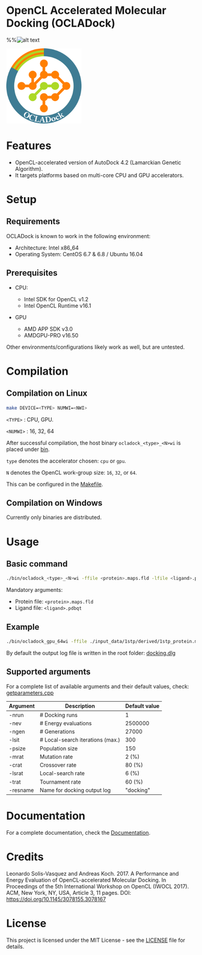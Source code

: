 OpenCL Accelerated Molecular Docking (OCLADock)
===============================================

%%![alt text](logo.png=100x100)

<img src="logo.png" width="200">

# Features

* OpenCL-accelerated version of AutoDock 4.2 (Lamarckian Genetic Algorithm).
* It targets platforms based on multi-core CPU and GPU accelerators.

# Setup
## Requirements
OCLADock is known to work in the following environment:

* Architecture: Intel x86_64
* Operating System: CentOS 6.7 & 6.8 / Ubuntu 16.04

## Prerequisites
* CPU:
	* Intel SDK for OpenCL v1.2
	* Intel OpenCL Runtime v16.1

* GPU
	* AMD APP SDK v3.0
	* AMDGPU-PRO v16.50

Other environments/configurations likely work as well, but are untested.

# Compilation

## Compilation on Linux
```zsh
make DEVICE=<TYPE> NUMWI=<NWI>
```
`<TYPE>` : CPU, GPU.

`<NUMWI>` : 16, 32, 64

After successful compilation, the host binary `ocladock_<type>_<N>wi` is placed under [bin](./bin).

`type` denotes the accelerator chosen: `cpu` or `gpu`.

`N` denotes the OpenCL work-group size: `16`, `32`, or `64`.

This can be configured in the [Makefile](Makefile).

## Compilation on Windows

Currently only binaries are distributed.

# Usage

## Basic command
```zsh
./bin/ocladock_<type>_<N>wi -ffile <protein>.maps.fld -lfile <ligand>.pdbqt -nrun <nruns>
```
Mandatory arguments:
* Protein file: `<protein>.maps.fld`
* Ligand file:  `<ligand>.pdbqt`

## Example
```zsh
./bin/ocladock_gpu_64wi -ffile ./input_data/1stp/derived/1stp_protein.maps.fld -lfile ./input_data/1stp/derived/1stp_ligand.pdbqt -nrun 10
```
By default the output log file is written in the root folder: [docking.dlg](docking.dlg)

## Supported arguments
For a complete list of available arguments and their default values, check: [getparameters.cpp](host/src/getparameters.cpp)

| Argument | Description                  | Default value |
|----------|------------------------------|---------------|
| -nrun    | # Docking runs               | 1             |
| -nev     | # Energy evaluations         | 2500000       |
| -ngen    | # Generations                | 27000         |
| -lsit    | # Local-search iterations (max.) | 300       |
| -psize   | Population size              | 150           |
| -mrat    | Mutation rate                | 2 (%)         |
| -crat    | Crossover rate               | 80 (%)        |
| -lsrat   | Local-search rate            | 6 (%)         |
| -trat    | Tournament rate              | 60 (%)        |
| -resname | Name for docking output log  | "docking"     |

# Documentation

For a complete documentation, check the [Documentation](doc/readme/home.md).

# Credits

Leonardo Solis-Vasquez and Andreas Koch. 2017. A Performance and Energy Evaluation of OpenCL-accelerated Molecular Docking. In Proceedings of the 5th International Workshop on OpenCL (IWOCL 2017). ACM, New York, NY, USA, Article 3, 11 pages. DOI: https://doi.org/10.1145/3078155.3078167

# License

This project is licensed under the MIT License - see the [LICENSE](LICENSE) file for details.
